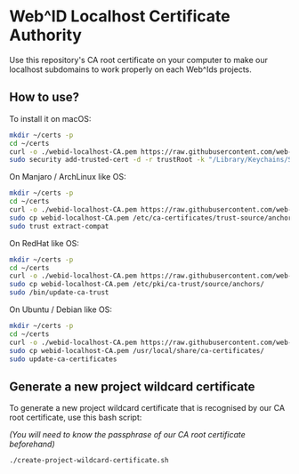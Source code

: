 # Web^ID Localhost Certificate Authority

Use this repository's CA root certificate on your computer to make our localhost subdomains to work properly on each Web^Ids projects.

## How to use?

To install it on macOS:

```bash
mkdir ~/certs -p
cd ~/certs
curl -o ./webid-localhost-CA.pem https://raw.githubusercontent.com/web-id-fr/web-id-localhost-ca/refs/heads/main/certs/webid-localhost-CA.pem
sudo security add-trusted-cert -d -r trustRoot -k "/Library/Keychains/System.keychain" webid-localhost-CA.pem
```

On Manjaro / ArchLinux like OS:

```bash
mkdir ~/certs -p
cd ~/certs
curl -o ./webid-localhost-CA.pem https://raw.githubusercontent.com/web-id-fr/web-id-localhost-ca/refs/heads/main/certs/webid-localhost-CA.pem
sudo cp webid-localhost-CA.pem /etc/ca-certificates/trust-source/anchors/
sudo trust extract-compat
```

On RedHat like OS:

```bash
mkdir ~/certs -p
cd ~/certs
curl -o ./webid-localhost-CA.pem https://raw.githubusercontent.com/web-id-fr/web-id-localhost-ca/refs/heads/main/certs/webid-localhost-CA.pem
sudo cp webid-localhost-CA.pem /etc/pki/ca-trust/source/anchors/
sudo /bin/update-ca-trust
```

On Ubuntu / Debian like OS:

```bash
mkdir ~/certs -p
cd ~/certs
curl -o ./webid-localhost-CA.pem https://raw.githubusercontent.com/web-id-fr/web-id-localhost-ca/refs/heads/main/certs/webid-localhost-CA.pem
sudo cp webid-localhost-CA.pem /usr/local/share/ca-certificates/
sudo update-ca-certificates
```

## Generate a new project wildcard certificate

To generate a new project wildcard certificate that is recognised by our CA root certificate, use this bash script:

_(You will need to know the passphrase of our CA root certificate beforehand)_

```bash
./create-project-wildcard-certificate.sh
```